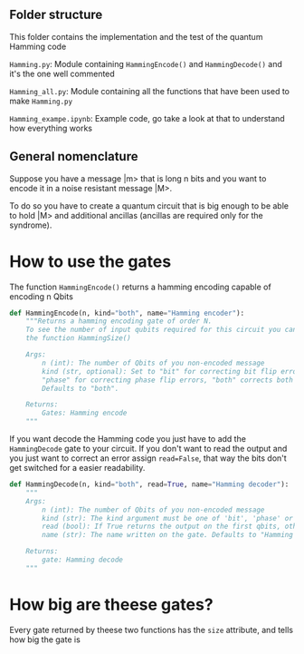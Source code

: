 ## Folder structure  

This folder contains the implementation and the test of the quantum Hamming code

`Hamming.py`: Module containing `HammingEncode()` and `HammingDecode()` and it's the one well commented

`Hamming_all.py`: Module containing all the functions that have been used to make `Hamming.py`

`Hamming_exampe.ipynb`: Example code, go take a look at that to understand how everything works

## General nomenclature

Suppose you have a message |m> that is long n bits and you want to encode it in a noise resistant message |M>.

To do so you have to create a quantum circuit that is big enough to be able to hold |M> and additional ancillas (ancillas are required only for the syndrome).


# How to use the gates
The function `HammingEncode()` returns a hamming encoding capable of encoding n Qbits
```python
def HammingEncode(n, kind="both", name="Hamming encoder"):
    """Returns a hamming encoding gate of order N.
    To see the number of input qubits required for this circuit you can call 
    the function HammingSize()

    Args:
        n (int): The number of Qbits of you non-encoded message
        kind (str, optional): Set to "bit" for correcting bit flip errors,
        "phase" for correcting phase flip errors, "both" corrects both errors. 
        Defaults to "both".

    Returns:
        Gates: Hamming encode
    """
```

If you want decode the Hamming code you just have to add the `HammingDecode` gate to your circuit.
If you don't want to read the output and you just want to correct an error assign `read=False`, that way the bits don't get switched for a easier readability.
```python
def HammingDecode(n, kind="both", read=True, name="Hamming decoder"):
    """
    Args:
        n (int): The number of Qbits of you non-encoded message
        kind (str): The kind argument must be one of 'bit', 'phase' or 'both'. Defaults to 'both'.
        read (bool): If True returns the output on the first qbits, otherwise it doesn't switch the output. Defaults to True.
        name (str): The name written on the gate. Defaults to "Hamming decoder".

    Returns:
        gate: Hamming decode
    """
```

# How big are theese gates?

Every gate returned by theese two functions has the `size` attribute, and tells how big the gate is

